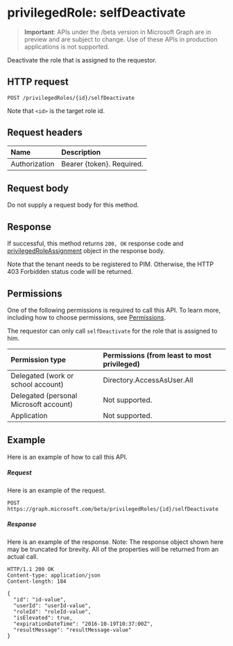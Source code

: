 # privilegedRole: selfDeactivate

> **Important**: APIs under the /beta version in Microsoft Graph are in preview and are subject to change. Use of these APIs in production applications is not supported.

Deactivate the role that is assigned to the requestor.
## HTTP request
<!-- { "blockType": "ignored" } -->
```http
POST /privilegedRoles/{id}/selfDeactivate
```

Note that ``<id>`` is the target role id.
## Request headers
| Name       | Description|
|:---------------|:----------|
| Authorization  | Bearer {token}. Required. |

## Request body
Do not supply a request body for this method.

## Response

If successful, this method returns `200, OK` response code and [privilegedRoleAssignment](../resources/privilegedroleassignment.md) object in the response body.

Note that the tenant needs to be registered to PIM. Otherwise, the HTTP 403 Forbidden status code will be returned.
## Permissions
One of the following permissions is required to call this API. To learn more, including how to choose permissions, see [Permissions](../../../concepts/permissions_reference.md).

The requestor can only call ```selfDeactivate``` for the role that is assigned to him. 

|Permission type      | Permissions (from least to most privileged)              | 
|:--------------------|:---------------------------------------------------------| 
|Delegated (work or school account) | Directory.AccessAsUser.All    | 
|Delegated (personal Microsoft account) | Not supported.    | 
|Application | Not supported. | 

## Example
Here is an example of how to call this API.
##### Request
Here is an example of the request.
<!-- {
  "blockType": "request",
  "name": "privilegedrole_selfdeactivate"
}-->
```http
POST https://graph.microsoft.com/beta/privilegedRoles/{id}/selfDeactivate
```

##### Response
Here is an example of the response. Note: The response object shown here may be truncated for brevity. All of the properties will be returned from an actual call.
<!-- {
  "blockType": "response",
  "truncated": true,
  "@odata.type": "microsoft.graph.privilegedRoleAssignment"
} -->
```http
HTTP/1.1 200 OK
Content-type: application/json
Content-length: 184

{
  "id": "id-value",
  "userId": "userId-value",
  "roleId": "roleId-value",
  "isElevated": true,
  "expirationDateTime": "2016-10-19T10:37:00Z",
  "resultMessage": "resultMessage-value"
}
```

<!-- uuid: 8fcb5dbc-d5aa-4681-8e31-b001d5168d79
2015-10-25 14:57:30 UTC -->
<!-- {
  "type": "#page.annotation",
  "description": "privilegedRole: selfDeactivate",
  "keywords": "",
  "section": "documentation",
  "tocPath": ""
}-->
